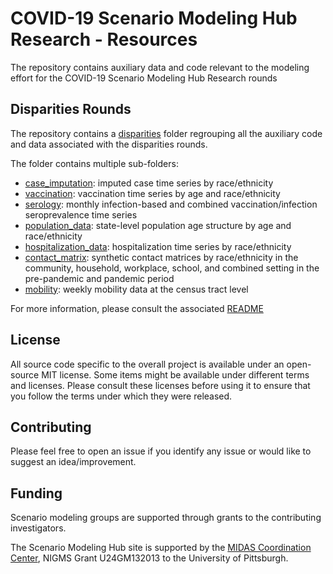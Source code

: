 # COVID-19 Scenario Modeling Hub Research - Resources

The repository contains auxiliary data and code relevant to the modeling
effort for the COVID-19 Scenario Modeling Hub Research rounds


## Disparities Rounds 

The repository contains a [disparities](./disparities/) folder regrouping
all the auxiliary code and data associated with the disparities rounds.

The folder contains multiple sub-folders:

- [case_imputation](./disparities/case_imputation/): imputed case time 
  series by race/ethnicity 
- [vaccination](./disparities/vaccination/): vaccination time series by age 
  and race/ethnicity 
- [serology](./disparities/serology/): monthly infection-based and combined 
  vaccination/infection seroprevalence time series 
- [population_data](./disparities/population_data/): state-level population age 
  structure by age and race/ethnicity
- [hospitalization_data](./disparities/hospitalization_data/): hospitalization 
  time series by race/ethnicity 
- [contact_matrix](./disparities/contact_matrix/): synthetic contact matrices by 
  race/ethnicity in the community, household, workplace, school, and combined 
  setting in the pre-pandemic and pandemic period
- [mobility](./disparities/mobility): weekly mobility data at the census tract level 

For more information, please consult the associated [README](./disparities/README.md)

## License

All source code specific to the overall project is available under an 
open-source MIT license. Some items might be available under different terms 
and licenses. Please consult these licenses before using it to ensure that you 
follow the terms under which they were released.

## Contributing

Please feel free to open an issue if you identify any issue or would like to 
suggest an idea/improvement.

## Funding

Scenario modeling groups are supported through grants to the contributing 
investigators.

The Scenario Modeling Hub site is supported by the 
[MIDAS Coordination Center](https://midasnetwork.us/), 
NIGMS Grant U24GM132013 to the University of Pittsburgh.

